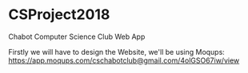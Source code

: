 # CSProject2018

Chabot Computer Science Club Web App

Firstly we will have to design the Website, we'll be using Moqups: https://app.moqups.com/cschabotclub@gmail.com/4olGSO67iw/view
